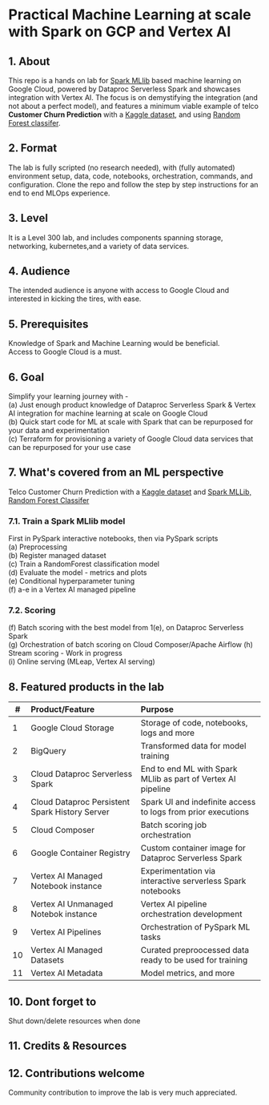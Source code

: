 # Practical Machine Learning at scale with Spark on GCP and Vertex AI

## 1. About
This repo is a hands on lab for [Spark MLlib](https://spark.apache.org/docs/latest/ml-guide.html) based machine learning on Google Cloud, powered by Dataproc Serverless Spark and showcases integration with Vertex AI. The focus is on demystifying the integration (and not about a perfect model), and features a minimum viable example of telco **Customer Churn Prediction** with a [Kaggle dataset](https://www.kaggle.com/datasets/blastchar/telco-customer-churn), and using [Random Forest classifer](https://spark.apache.org/docs/latest/ml-classification-regression.html#random-forest-classifier).

## 2. Format
The lab is fully scripted (no research needed), with (fully automated) environment setup, data, code, notebooks, orchestration, commands, and configuration. Clone the repo and follow the step by step instructions for an end to end MLOps experience.

## 3. Level
It is a Level 300 lab, and includes components spanning storage, networking, kubernetes,and a variety of data services. 

## 4. Audience
The intended audience is anyone with access to Google Cloud and interested in kicking the tires, with ease.

## 5. Prerequisites
Knowledge of Spark and Machine Learning would be beneficial.<br> 
Access to Google Cloud is a must.

## 6. Goal
Simplify your learning journey with - <br> 
(a) Just enough product knowledge of Dataproc Serverless Spark & Vertex AI integration for machine learning at scale on Google Cloud<br>
(b) Quick start code for ML at scale with Spark that can be repurposed for your data and experimentation<br>
(c) Terraform for provisioning a variety of Google Cloud data services that can be repurposed for your use case<br>

## 7. What's covered from an ML perspective
Telco Customer Churn Prediction with a [Kaggle dataset](https://www.kaggle.com/datasets/blastchar/telco-customer-churn) and [Spark MLLib, Random Forest Classifer](https://spark.apache.org/docs/latest/ml-classification-regression.html#random-forest-classifier)<br> 

### 7.1. Train a Spark MLlib model<br> 
 First in PySpark interactive notebooks, then via PySpark scripts<br> 
(a) Preprocessing <br> 
(b) Register managed dataset<br> 
(c) Train a RandomForest classification model<br> 
(d) Evaluate the model - metrics and plots<br> 
(e) Conditional hyperparameter tuning<br> 
(f) a-e in a Vertex AI managed pipeline <br> 

### 7.2. Scoring
(f) Batch scoring with the best model from 1(e), on Dataproc Serverless Spark<br>
(g) Orchestration of batch scoring on Cloud Composer/Apache Airflow
(h) Stream scoring - Work in progress<br> 
(i) Online serving (MLeap, Vertex AI serving)<br> 

## 8. Featured products in the lab
| # | Product/Feature | Purpose | 
| -- | :--- | :-- |
| 1 |  Google Cloud Storage | Storage of code, notebooks, logs and more |
| 2 |  BigQuery | Transformed data for model training |
| 3 |  Cloud Dataproc Serverless Spark  | End to end ML with Spark MLlib as part of Vertex AI pipeline |
| 4 |  Cloud Dataproc Persistent Spark History Server  | Spark UI and indefinite access to logs from prior executions |
| 5 |  Cloud Composer | Batch scoring job orchestration |
| 6 |  Google Container Registry | Custom container image for Dataproc Serverless Spark |
| 7 |  Vertex AI Managed Notebook instance | Experimentation via interactive serverless Spark notebooks |
| 8 |  Vertex AI Unmanaged Notebok instance | Vertex AI pipeline orchestration development |
| 9 |  Vertex AI Pipelines | Orchestration of PySpark ML tasks |
| 10 |  Vertex AI Managed Datasets | Curated preproocessed data ready to be used for training |
| 11 |  Vertex AI Metadata | Model metrics, and more |

## 10. Dont forget to 
Shut down/delete resources when done

## 11. Credits & Resources


## 12. Contributions welcome
Community contribution to improve the lab is very much appreciated.






